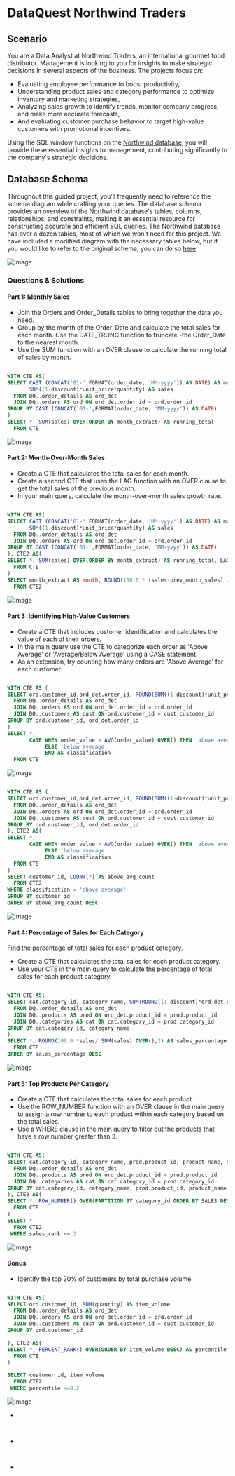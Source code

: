 # DataQuest Northwind Traders

## Scenario

You are a Data Analyst at Northwind Traders, an international gourmet food distributor. Management is looking to you for insights to make strategic decisions in several aspects of the business. The projects focus on:

-  Evaluating employee performance to boost productivity,
-  Understanding product sales and category performance to optimize inventory and marketing strategies,
-  Analyzing sales growth to identify trends, monitor company progress, and make more accurate forecasts,
-  And evaluating customer purchase behavior to target high-value customers with promotional incentives.

Using the SQL window functions on the [Northwind database](https://github.com/pthom/northwind_psql/tree/master), you will provide these essential insights to management, contributing significantly to the company's strategic decisions.

## Database Schema

Throughout this guided project, you’ll frequently need to reference the schema diagram while crafting your queries. The database schema provides an overview of the Northwind database's tables, columns, relationships, and constraints, making it an essential resource for constructing accurate and efficient SQL queries. The Northwind database has over a dozen tables, most of which we won't need for this project. We have included a modified diagram with the necessary tables below, but if you would like to refer to the original schema, you can do so [here](https://github.com/pthom/northwind_psql/blob/master/ER.png).

![image](https://github.com/TJBRocker/SQL-Portfolio/assets/59825363/2f036c29-8313-416e-a4d0-c3dd32a70ca1)

### Questions & Solutions

#### Part 1: Monthly Sales

-  Join the Orders and Order_Details tables to bring together the data you need.
-  Group by the month of the Order_Date and calculate the total sales for each month. Use the DATE_TRUNC function to truncate -the Order_Date to the nearest month.
-  Use the SUM function with an OVER clause to calculate the running total of sales by month.

````sql

WITH CTE AS(
SELECT CAST (CONCAT('01-',FORMAT(order_date, 'MM-yyyy')) AS DATE) AS month_extract, 
	   SUM((1-discount)*unit_price*quantity) AS sales
  FROM DQ..order_details AS ord_det
  JOIN DQ..orders AS ord ON ord_det.order_id = ord.order_id
GROUP BY CAST (CONCAT('01-',FORMAT(order_date, 'MM-yyyy')) AS DATE)
)
SELECT *, SUM(sales) OVER(ORDER BY month_extract) AS running_total
  FROM CTE

````

![image](https://github.com/TJBRocker/SQL-Portfolio/assets/59825363/860557cc-2fff-44e2-8bd4-64f96c931b23)


#### Part 2: Month-Over-Month Sales

-  Create a CTE that calculates the total sales for each month.
-  Create a second CTE that uses the LAG function with an OVER clause to get the total sales of the previous month.
-  In your main query, calculate the month-over-month sales growth rate.

````sql

WITH CTE AS(
SELECT CAST (CONCAT('01-',FORMAT(order_date, 'MM-yyyy')) AS DATE) AS month_extract, 
	   SUM((1-discount)*unit_price*quantity) AS sales
  FROM DQ..order_details AS ord_det
  JOIN DQ..orders AS ord ON ord_det.order_id = ord.order_id
GROUP BY CAST (CONCAT('01-',FORMAT(order_date, 'MM-yyyy')) AS DATE)
), CTE2 AS(
SELECT *, SUM(sales) OVER(ORDER BY month_extract) AS running_total, LAG(sales, 1) OVER( ORDER BY month_extract) AS prev_month_sales
  FROM CTE
)
SELECT month_extract AS month, ROUND(100.0 * (sales-prev_month_sales) / prev_month_sales,2) AS growth
  FROM CTE2

````

![image](https://github.com/TJBRocker/SQL-Portfolio/assets/59825363/85a4fddb-722f-4b60-b161-00b46b77a475)

#### Part 3: Identifying High-Value Customers

-  Create a CTE that includes customer identification and calculates the value of each of their orders.
-  In the main query use the CTE to categorize each order as 'Above Average' or 'Average/Below Average' using a CASE statement.
-  As an extension, try counting how many orders are 'Above Average' for each customer.

````sql

WITH CTE AS (
SELECT ord.customer_id,ord_det.order_id, ROUND(SUM((1-discount)*unit_price*quantity),0) AS order_value
  FROM DQ..order_details AS ord_det
  JOIN DQ..orders AS ord ON ord_det.order_id = ord.order_id
  JOIN DQ..customers AS cust ON ord.customer_id = cust.customer_id
GROUP BY ord.customer_id, ord_det.order_id
)
SELECT *, 
	   CASE WHEN order_value > AVG(order_value) OVER() THEN 'above average'
			ELSE 'below average'
			END AS classification
  FROM CTE

````

![image](https://github.com/TJBRocker/SQL-Portfolio/assets/59825363/88e2d4a5-75c0-4d2f-9a4c-84e9e19b1072)


````sql

WITH CTE AS (
SELECT ord.customer_id,ord_det.order_id, ROUND(SUM((1-discount)*unit_price*quantity),0) AS order_value
  FROM DQ..order_details AS ord_det
  JOIN DQ..orders AS ord ON ord_det.order_id = ord.order_id
  JOIN DQ..customers AS cust ON ord.customer_id = cust.customer_id
GROUP BY ord.customer_id, ord_det.order_id
), CTE2 AS(
SELECT *,
	   CASE WHEN order_value > AVG(order_value) OVER() THEN 'above average'
			ELSE 'below average'
			END AS classification
  FROM CTE
) 
SELECT customer_id, COUNT(*) AS above_avg_count
  FROM CTE2
WHERE classification = 'above average'
GROUP BY customer_id
ORDER BY above_avg_count DESC

````
![image](https://github.com/TJBRocker/SQL-Portfolio/assets/59825363/aa1c11b5-f673-40a5-bf4f-650db6561ca9)

#### Part 4: Percentage of Sales for Each Category

Find the percentage of total sales for each product category.

-  Create a CTE that calculates the total sales for each product category.
-  Use your CTE in the main query to calculate the percentage of total sales for each product category.

````sql

WITH CTE AS(
SELECT cat.category_id, category_name, SUM(ROUND((1-discount)*ord_det.unit_price*quantity,0)) AS sales
  FROM DQ..order_details AS ord_det
  JOIN DQ..products AS prod ON ord_det.product_id = prod.product_id
  JOIN DQ..categories AS cat ON cat.category_id = prod.category_id
GROUP BY cat.category_id, category_name
)
SELECT *, ROUND(100.0 *sales/ SUM(sales) OVER(),2) AS sales_percentage
  FROM CTE
ORDER BY sales_percentage DESC

````
![image](https://github.com/TJBRocker/SQL-Portfolio/assets/59825363/f09d5042-bb2d-43d7-9c6e-afae011fd14e)

#### Part 5: Top Products Per Category

-  Create a CTE that calculates the total sales for each product.
-  Use the ROW_NUMBER function with an OVER clause in the main query to assign a row number to each product within each category based on the total sales.
-  Use a WHERE clause in the main query to filter out the products that have a row number greater than 3.

````sql

WITH CTE AS(
SELECT cat.category_id, category_name, prod.product_id, product_name, SUM(ROUND((1-discount)*ord_det.unit_price*quantity,0)) AS sales
  FROM DQ..order_details AS ord_det
  JOIN DQ..products AS prod ON ord_det.product_id = prod.product_id
  JOIN DQ..categories AS cat ON cat.category_id = prod.category_id
GROUP BY cat.category_id, category_name, prod.product_id, product_name
), CTE2 AS(
SELECT *, ROW_NUMBER() OVER(PARTITION BY category_id ORDER BY SALES DESC) AS sales_rank
  FROM CTE
)
SELECT *
  FROM CTE2
 WHERE sales_rank <= 3 

````

![image](https://github.com/TJBRocker/SQL-Portfolio/assets/59825363/b7e8c52b-b5b2-471b-ae45-31af9d96f1cc)

#### Bonus

-  Identify the top 20% of customers by total purchase volume.
````sql

WITH CTE AS(
SELECT ord.customer_id, SUM(quantity) AS item_volume
  FROM DQ..order_details AS ord_det
  JOIN DQ..orders AS ord ON ord_det.order_id = ord.order_id
  JOIN DQ..customers AS cust ON ord.customer_id = cust.customer_id
GROUP BY ord.customer_id

), CTE2 AS(
SELECT *, PERCENT_RANK() OVER(ORDER BY item_volume DESC) AS percentile
  FROM CTE
)

SELECT customer_id, item_volume
  FROM CTE2
 WHERE percentile <=0.2

````
![image](https://github.com/TJBRocker/SQL-Portfolio/assets/59825363/d8925201-9a58-42a9-9745-40dd847c9359)

-  

````sql



````
-  
````sql



````

-  

````sql



````

````sql



````








